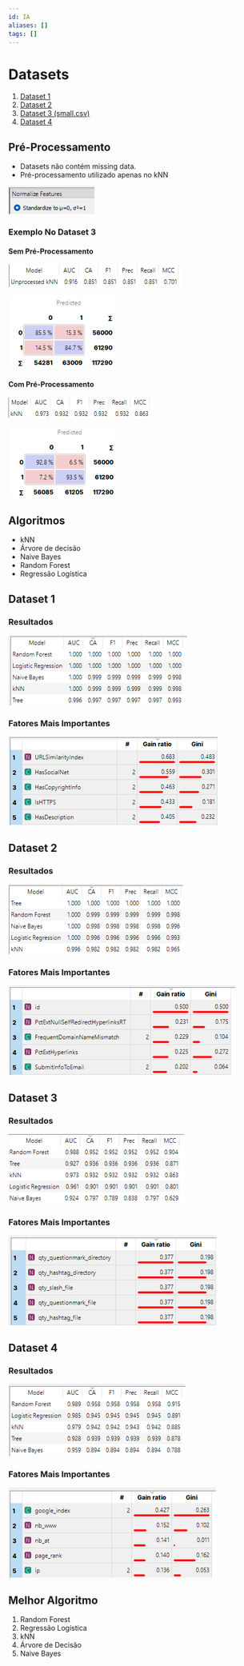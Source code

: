 ```yaml
---
id: IA
aliases: []
tags: []
---
```


# Datasets

1. [Dataset 1](https://archive.ics.uci.edu/dataset/967/phiusiil+phishing+url+dataset)
2. [Dataset 2](https://www.kaggle.com/datasets/shashwatwork/phishing-dataset-for-machine-learning)
3. [Dataset 3 (small.csv)](https://github.com/GregaVrbancic/Phishing-Dataset)
4. [Dataset 4](https://www.kaggle.com/datasets/shashwatwork/web-page-phishing-detection-dataset)

## Pré-Processamento

- Datasets não contém missing data.
- Pré-processamento utilizado apenas no kNN

![Preprocess](assets/Preprocess.png)

### Exemplo No Dataset 3

#### Sem Pré-Processamento

![Unprocessed KNN](assets/UnprocessedKNN.png)

![Unprocessed KNN 2](assets/UnprocessedKNN2.png)

#### Com Pré-Processamento

![kNN](assets/kNN.png)

![kNN 2](assets/kNN2.png)

## Algoritmos

- kNN
- Árvore de decisão
- Naive Bayes
- Random Forest
- Regressão Logística

## Dataset 1

### Resultados

![Dataset 1 Resultados](assets/Dataset_1_Resultados.png)

### Fatores Mais Importantes

![Dataset 1 Features](assets/Dataset_1_Features.png)

## Dataset 2

### Resultados

![Dataset 2 Resultados](assets/Dataset_2_Resultados.png)

### Fatores Mais Importantes

![Dataset 2 Features](assets/Dataset_2_Features.png)

## Dataset 3

### Resultados

![Dataset 3 Resultados](assets/Dataset_3_Resultados.png)

### Fatores Mais Importantes

![Dataset 3 Features](assets/Dataset_3_Features.png)

## Dataset 4

### Resultados

![Dataser 4 Resultados](assets/Dataset_4_Resultados.png)

### Fatores Mais Importantes

![Dataset 4 Features](assets/Dataset_4_Features.png)

## Melhor Algoritmo

1. Random Forest
2. Regressão Logística
3. kNN
4. Árvore de Decisão
5. Naive Bayes
